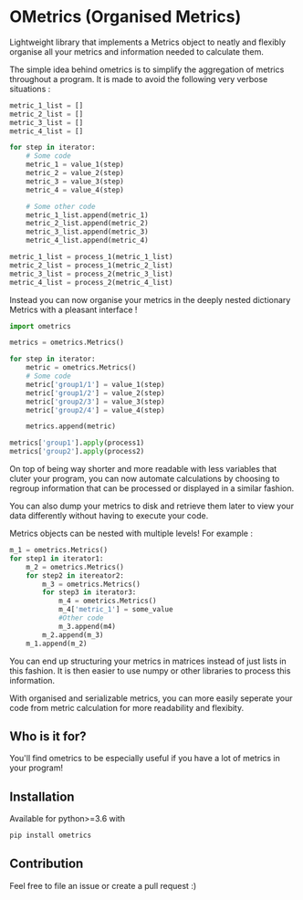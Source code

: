 # OMetrics (Organised Metrics)

Lightweight library that implements a Metrics object to neatly and flexibly organise all your metrics and information needed to calculate them.

The simple idea behind ometrics is to simplify the aggregation of metrics throughout a program. It is made to avoid the following very verbose situations :

```python
metric_1_list = []
metric_2_list = []
metric_3_list = []
metric_4_list = []

for step in iterator:
    # Some code
    metric_1 = value_1(step)
    metric_2 = value_2(step)
    metric_3 = value_3(step)
    metric_4 = value_4(step)

    # Some other code
    metric_1_list.append(metric_1)
    metric_2_list.append(metric_2)
    metric_3_list.append(metric_3)
    metric_4_list.append(metric_4)

metric_1_list = process_1(metric_1_list)
metric_2_list = process_1(metric_2_list)
metric_3_list = process_2(metric_3_list)
metric_4_list = process_2(metric_4_list)

```

Instead you can now organise your metrics in the deeply nested dictionary Metrics with a pleasant interface !

```python
import ometrics

metrics = ometrics.Metrics()

for step in iterator:
    metric = ometrics.Metrics()
    # Some code
    metric['group1/1'] = value_1(step)
    metric['group1/2'] = value_2(step)
    metric['group2/3'] = value_3(step)
    metric['group2/4'] = value_4(step)

    metrics.append(metric)

metrics['group1'].apply(process1)
metrics['group2'].apply(process2)

```

On top of being way shorter and more readable with less variables that cluter your program, you can now automate calculations by choosing to regroup information that can be processed or displayed in a similar fashion. 

You can also dump your metrics to disk and retrieve them later to view your data differently without having to execute your code.  

Metrics objects can be nested with multiple levels! For example :

```python
m_1 = ometrics.Metrics()
for step1 in iterator1:
    m_2 = ometrics.Metrics()
    for step2 in itereator2:
        m_3 = ometrics.Metrics()
        for step3 in iterator3:
            m_4 = ometrics.Metrics()
            m_4['metric_1'] = some_value
            #Other code
            m_3.append(m4)
        m_2.append(m_3)
    m_1.append(m_2)
```

You can end up structuring your metrics in matrices instead of just lists in this fashion. It is then easier to use numpy or other libraries to process this information.

With organised and serializable metrics, you can more easily seperate your code from metric calculation for more readability and flexibity.

## Who is it for?

You'll find ometrics to be especially useful if you have a lot of metrics in your program!

## Installation

Available for python>=3.6 with

```bash
pip install ometrics
```

## Contribution

Feel free to file an issue or create a pull request :) 